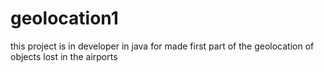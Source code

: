 # geolocation1
this project is in developer in java for made first part of the geolocation of objects lost in the airports
